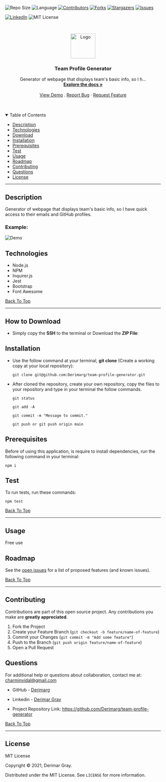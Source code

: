 
![Repo Size][repo-size]
![Language][GitHub-language]
[![Contributors][contributors-shield]][contributors-url]
[![Forks][forks-shield]][forks-url]
[![Stargazers][stars-shield]][stars-url]
[![Issues][issues-shield]][issues-url]

[![LinkedIn][linkedin-shield]][linkedin-url]
![MIT License][license-shield]

<br />
<p align="center">

<img src="./assets/images/logo.png" alt="Logo" width="80" height="80">

<h3 align="center" id="team-profile-generator">Team Profile Generator</h3>

<p align="center">
Generator of webpage that displays team's basic info, so I h...
<br />
<a href="#how-to-download"><strong>Explore the docs »</strong></a>
<br />
<br />
<a href="#example">View Demo</a>
.
<a href="https://github.com/Derimarg/team-profile-generator/issues">Report Bug</a>
·
<a href="https://github.com/Derimarg/team-profile-generator/issues">Request Feature</a>
</p>
</p>
<br />
<br />



<details open="open">
<summary>Table of Contents</summary>
<ul>
<li><a href="#description">Description</a></li>
<li><a href="#technologies">Technologies</a></li>
<li><a href="#how-to-download">Download</a></li>
<li><a href="#installation">Installation</a></li>
<li><a href="#prerequisites">Prerequisites</a></li>
<li><a href="#test">Test</a></li>
<li><a href="#usage">Usage</a></li>
<li><a href="#roadmap">Roadmap</a></li>
<li><a href="#contributing">Contributing</a></li>

<li><a href="#questions">Questions</a></li>
<li><a href="#license">License</a></li>
</ul>
</details>


---
  
## Description
  
Generator of webpage that displays team's basic info, so I have quick access to their emails and GitHub profiles.


### Example:
  
  ![Demo](./assets/images/demo.gif)


## Technologies

- Node.js
- NPM
- Inquirer.js
- Jest
- Bootstrap
- Font Awesome

[Back To Top](#team-profile-generator)

---

## How to Download

- Simply copy the **SSH** to the terminal or Download the **ZIP File**:

## Installation

- Use the follow command at your terminal, **git clone** (Create a working copy at your local repository):

  ```
  git clone git@github.com:Derimarg/team-profile-generator.git
  ```

- After cloned the repository, create your own repository, copy the files to your repository and type in your terminal the follow commands. 

  ```
  git status

  git add -A

  git commit -m "Message to commit."

  git push or git push origin main
  ```

## Prerequisites

Before of using this application, is require to install dependencies, run the following command in your terminal:

  ```
  npm i
  ```

## Test

To run tests, run these commands:

  ```
  npm test
  ```

[Back To Top](#team-profile-generator)

---


  ## Usage

  Free use
    

<!-- ROADMAP -->
## Roadmap

See the [open issues](https://github.com/Derimarg/team-profile-generator/issues) for a list of proposed features (and known issues).

[Back To Top](#team-profile-generator)

---

<!-- CONTRIBUTORS -->
## Contributing

Contributions are part of this open source project. Any contributions you make are **greatly appreciated**.

1. Fork the Project
2. Create your Feature Branch (`git checkout -b feature/name-of-feature`)
3. Commit your Changes (`git commit -m "Add some feature"`)
4. Push to the Branch (`git push origin feature/name-of-feature`)
5. Open a Pull Request



## Questions

For additional help or questions about collaboration, contact me at: charminvidal@gmail.com

- GitHub - [Derimarg](https://github.com/Derimarg/)

- Linkedin - [Derimar Gray](https://www.linkedin.com/in/derimar-gray-676275132/)
- Project Repository Link: https://github.com/Derimarg/team-profile-generator

[Back To Top](#team-profile-generator)

---


## License

MIT License

Copyright © 2021, Derimar Gray.

Distributed under the MIT License. See `LICENSE` for more information.
  

[repo-size]: https://img.shields.io/github/repo-size/Derimarg/team-profile-generator?style=for-the-badge
[GitHub-language]: https://img.shields.io/github/languages/top/Derimarg/team-profile-generator?color=yellow&style=for-the-badge
[contributors-shield]: https://img.shields.io/github/contributors/Derimarg/team-profile-generator.svg?style=for-the-badge
[contributors-url]: https://github.com/Derimarg/team-profile-generator/graphs/contributors
[forks-shield]: https://img.shields.io/github/forks/Derimarg/team-profile-generator.svg?color=9cf&style=for-the-badge
[forks-url]: https://github.com/Derimarg/team-profile-generator/network/members
[stars-shield]: https://img.shields.io/github/stars/Derimarg/team-profile-generator.svg?color=blueviolet&style=for-the-badge
[stars-url]: https://github.com/Derimarg/team-profile-generator/stargazers
[issues-shield]: https://img.shields.io/github/issues/Derimarg/team-profile-generator.svg?style=for-the-badge
[issues-url]: https://github.com/Derimarg/team-profile-generator/issues
[license-shield]: https://img.shields.io/static/v1?label=license&message=MIT&color=yellowgreen.svg&style=for-the-badge


[linkedin-shield]: https://img.shields.io/badge/-LinkedIn-black.svg?style=for-the-badge&logo=linkedin&colorB=555
[linkedin-url]: https://www.linkedin.com/in/derimar-gray-676275132/
  